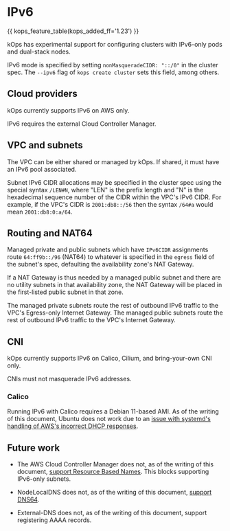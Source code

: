 # IPv6

{{ kops_feature_table(kops_added_ff='1.23') }}

kOps has experimental support for configuring clusters with IPv6-only pods and dual-stack nodes.

IPv6 mode is specified by setting `nonMasqueradeCIDR: "::/0"` in the cluster spec.
The `--ipv6` flag of `kops create cluster` sets this field, among others.

## Cloud providers

kOps currently supports IPv6 on AWS only.

IPv6 requires the external Cloud Controller Manager.

## VPC and subnets

The VPC can be either shared or managed by kOps. If shared, it must have an IPv6 pool associated.

Subnet IPv6 CIDR allocations may be specified in the cluster spec using the special syntax `/LEN#N`,
where "LEN" is the prefix length and "N" is the hexadecimal sequence number of the CIDR within the VPC's IPv6 CIDR.
For example, if the VPC's CIDR is `2001:db8::/56` then the syntax `/64#a` would mean `2001:db8:0:a/64`.

## Routing and NAT64

Managed private and public subnets which have `IPv6CIDR` assignments route `64:ff9b::/96` (NAT64) to whatever is specified in the
`egress` field of the subnet's spec, defaulting the availability zone's NAT Gateway.

If a NAT Gateway is thus needed by a managed public subnet and there are no utility subnets in that availability zone,
the NAT Gateway will be placed in the first-listed public subnet in that zone.

The managed private subnets route the rest of outbound IPv6 traffic to the VPC's Egress-only Internet Gateway.
The managed public subnets route the rest of outbound IPv6 traffic to the VPC's Internet Gateway.

## CNI

kOps currently supports IPv6 on Calico, Cilium, and bring-your-own CNI only.

CNIs must not masquerade IPv6 addresses.

### Calico

Running IPv6 with Calico requires a Debian 11-based AMI. As of the writing of this document, Ubuntu does not work due to an 
[issue with systemd's handling of AWS's incorrect DHCP responses](https://github.com/systemd/systemd/issues/20803).

## Future work

* The AWS Cloud Controller Manager does not, as of the writing of this document, [support Resource Based Names](https://github.com/kubernetes/cloud-provider-aws/pull/286).
This blocks supporting IPv6-only subnets.

* NodeLocalDNS does not, as of the writing of this document, [support DNS64](https://github.com/kubernetes/dns/pull/489).

* External-DNS does not, as of the writing of this document, support registering AAAA records.
